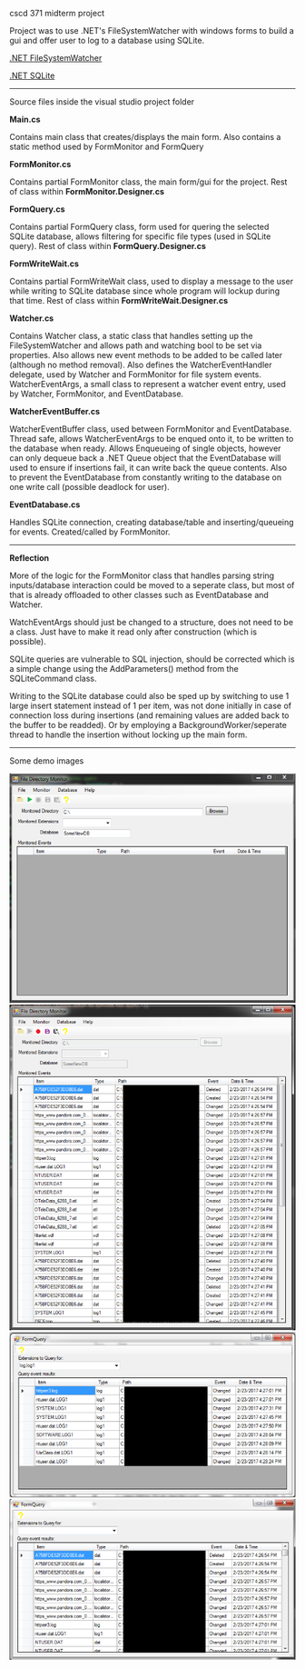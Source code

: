 cscd 371 midterm project

Project was to use .NET's FileSystemWatcher with windows forms to build a gui and offer user to log to a database using SQLite.

[.NET FileSystemWatcher](https://msdn.microsoft.com/en-us/library/system.io.filesystemwatcher(v=vs.110).aspx)

[.NET SQLite](https://system.data.sqlite.org/)

---
Source files inside the visual studio project folder

**Main.cs**

Contains main class that creates/displays the main form.
Also contains a static method used by FormMonitor and FormQuery


**FormMonitor.cs**

Contains partial FormMonitor class, the main form/gui for the project.
Rest of class within **FormMonitor.Designer.cs**


**FormQuery.cs**

Contains partial FormQuery class, form used for quering the selected SQLite database, allows filtering for specific file types (used in SQLite query).
Rest of class within **FormQuery.Designer.cs**


**FormWriteWait.cs**

Contains partial FormWriteWait class, used to display a message to the user while writing to SQLite database since whole program will lockup during that time.
Rest of class within **FormWriteWait.Designer.cs**


**Watcher.cs**

Contains Watcher class, a static class that handles setting up the FileSystemWatcher and allows path and watching bool to be set via properties. Also allows new event methods to be added to be called later (although no method removal).
Also defines the WatcherEventHandler delegate, used by Watcher and FormMonitor for file system events. 
WatcherEventArgs, a small class to represent a watcher event entry, used by Watcher, FormMonitor, and EventDatabase.


**WatcherEventBuffer.cs**

WatcherEventBuffer class, used between FormMonitor and EventDatabase. Thread safe, allows WatcherEventArgs to be enqued onto it, to be written to the database when ready. Allows Enqueueing of single objects, however can only dequeue back a .NET Queue<WatcherEventArgs> object that the EventDatabase will used to ensure if insertions fail, it can write back the queue contents. Also to prevent the EventDatabase from constantly writing to the database on one write call (possible deadlock for user). 


**EventDatabase.cs**

Handles SQLite connection, creating database/table and inserting/queueing for events. Created/called by FormMonitor.


---
**Reflection**

More of the logic for the FormMonitor class that handles parsing string inputs/database interaction could be moved to a seperate class, but most of that is already offloaded to other classes such as EventDatabase and Watcher.

WatchEventArgs should just be changed to a structure, does not need to be a class. Just have to make it read only after construction (which is possible).

SQLite queries are vulnerable to SQL injection, should be corrected which is a simple change using the AddParameters() method from the SQLiteCommand class.

Writing to the SQLite database could also be sped up by switching to use 1 large insert statement instead of 1 per item, was not done initially in case of connection loss during insertions (and remaining values are added back to the buffer to be readded). Or by employing a BackgroundWorker/seperate thread to handle the insertion without locking up the main form.


---
Some demo images

![alt text](https://github.com/Droo-k6/School/blob/master/cscd%20371%20midterm/images/MainForm1.PNG)
![alt text](https://github.com/Droo-k6/School/blob/master/cscd%20371%20midterm/images/MainForm2.PNG)
![alt text](https://github.com/Droo-k6/School/blob/master/cscd%20371%20midterm/images/QueryForm1.PNG)
![alt text](https://github.com/Droo-k6/School/blob/master/cscd%20371%20midterm/images/QueryForm2.PNG)
